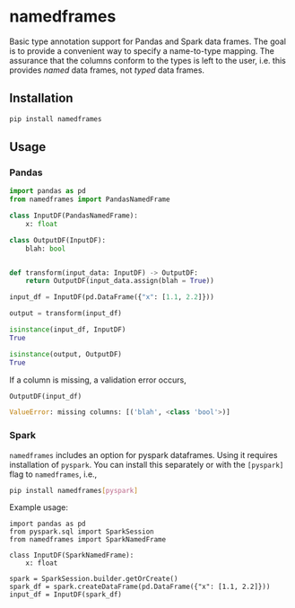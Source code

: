# namedframes

Basic type annotation support for Pandas and Spark data frames.
The goal is to provide a convenient way to specify a name-to-type mapping.
The assurance that the columns conform to the types is left to the user, 
i.e. this provides *named* data frames, not *typed* data frames. 


## Installation

```bash
pip install namedframes
```

## Usage

### Pandas

```python
import pandas as pd
from namedframes import PandasNamedFrame

class InputDF(PandasNamedFrame):
    x: float

class OutputDF(InputDF):
    blah: bool


def transform(input_data: InputDF) -> OutputDF:
    return OutputDF(input_data.assign(blah = True))

input_df = InputDF(pd.DataFrame({"x": [1.1, 2.2]}))

output = transform(input_df)

isinstance(input_df, InputDF)
True

isinstance(output, OutputDF)
True
```

If a column is missing, a validation error occurs,

```python
OutputDF(input_df)

ValueError: missing columns: [('blah', <class 'bool'>)]
```

### Spark

`namedframes` includes an option for pyspark dataframes. 
Using it requires installation of `pyspark`. You can install this
separately or with the `[pyspark]` flag to `namedframes`, i.e., 

```bash
pip install namedframes[pyspark]
```

Example usage:

```
import pandas as pd 
from pyspark.sql import SparkSession
from namedframes import SparkNamedFrame 

class InputDF(SparkNamedFrame): 
    x: float 

spark = SparkSession.builder.getOrCreate()
spark_df = spark.createDataFrame(pd.DataFrame({"x": [1.1, 2.2]}))                                                      
input_df = InputDF(spark_df)
```